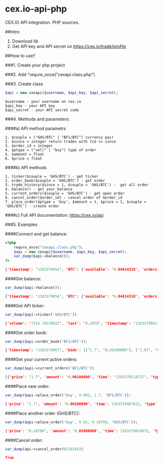 cex.io-api-php
=================

CEX.IO API integration. PHP sources.

##Intro

1. Download lib
2. Get API key and API secret on https://cex.io/trade/profile

##How to use?

###1. Create your php project

###2. Add "requre_once("cexapi.class.php")

###3. Create class 
```php
$api = new cexapi($username, $api_key, $api_secret);
```
```
$username - your username on cex.io
$api_key - your API key
$api_secret - your API secret code
```
###4. Methods and parameters:

####a) API method parametrs
```
1. $couple = ("GHS/BTC" | "BF1/BTC") currency pair
2. $since = integer return trades with tid >= since
3. $order_id = integer 
4. $ptype = ("sell" | "buy") type of order
5. $amount = float 
6. $price = float
```
      
####b) API methods
```
1. ticker($couple = 'GHS/BTC') - get ticker
2. order_book($couple = 'GHS/BTC') - get order
3. trade_history($since = 1, $couple = 'GHS/BTC') -  get all order
4. balance() - get your balance
5. current_orders($couple = 'GHS/BTC') - get open order
6. cancel_order($order_id) - cancel order of $order_id
7. place_order($ptype = 'buy', $amount = 1, $price = 1, $couple = 'GHS/BTC') - create order
```
     
####c) Full API documentation: https://cex.io/api
    
###5. Examples

####Connect and get balance:
```php
<?php
	requre_once("cexapi.class.php");
	$api = new cexapi($username, $api_key, $api_secret);
	var_dump($api->balance());
?>
```
```json
{'timestamp': '1383379054', 'BTC': {'available': '0.04614310', 'orders': '0.00170000'}, 'GHS': {'available': '0.02000000'}}
```

####Get balance:
```php      
var_dump($api->balance());
```
```json
{'timestamp': '1383379054', 'BTC': {'available': '0.04614310', 'orders': '0.00170000'}, 'GHS': {'available': '0.02000000'}}
```

####Get API ticker:
```php
var_dump($api->ticker('GHS/BTC'))
```
```json
{'volume': '7154.78339022', 'last': '0.1078', 'timestamp': '1383379041', 'bid': '0.10778', 'high': '0.10799999', 'low': '0.10670076', 'ask': '0.10780000000000001'}
```

####Get order book:
```php
var_dump($api->order_book('BF1/BTC'));
```
```json
{'timestamp': '1383378967', 'bids': [['1.7', '0.30100000'], ['1.67', '0.00011000'], ['0.8', '0.02070000'], ['0.1002', '0.27748002'], ['0.1', '0.10000000'], ['0.011', '0.30500000'], ['0.009', '1.00000000'], ['0.00171', '0.00100000'], ['0.0012', '1.00000000'], ['0.00116819', '0.50000000'], ['0.001002', '33.00000000'], ['0.001001', '53.00000000'], ['0.001', '3.00000000'], ['0.00097626', '36.00000000'], ['0.0006', '85.00000000'], ['0.00058409', '0.50000000'], ['0.0004889', '0.06823960'], ['0.0003', '1.00000000'], ['0.00029204', '0.90000000'], ['0.0001', '101.00000000']], 'asks': []}
```

####Get your current active orders:
```php
var_dump($api->current_orders('BF1/BTC'))
```
```json
[{'price': '1.7', 'amount': '0.00100000', 'time': '1383378514737', 'type': 'buy', 'id': '6219104', 'pending': '0.00100000'}]
```

####Place new order:
```php
var_dump($api->place_order('buy', 0.001, 1.7, 'BF1/BTC'));
```
```json
{'price': '1.7', 'amount': '0.00100000', 'time': 1383378987622, 'type': 'buy', 'id': '6219145', 'pending': '0.00100000'}
```

####Place another order (GHS/BTC):
```php
var_dump($api->place_order('buy', 0.01, 0.10789, 'GHS/BTC'));
```
```json
{'price': '0.10789', 'amount': '0.01000000', 'time': 1383379024072, 'type': 'buy', 'id': '6219150', 'pending': '0.00000000'}
```

####Cancel order:
```php
var_dump(api->cancel_order(6219145))
```
```json
True
```